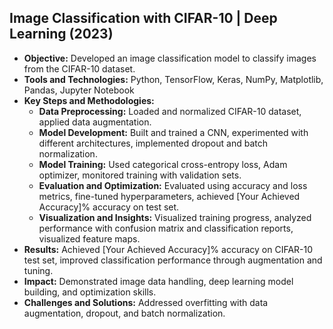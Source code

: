 
Image Classification with CIFAR-10 | Deep Learning (2023)
-----------
- **Objective:** Developed an image classification model to classify images from the CIFAR-10 dataset.
- **Tools and Technologies:** Python, TensorFlow, Keras, NumPy, Matplotlib, Pandas, Jupyter Notebook
- **Key Steps and Methodologies:**
  - **Data Preprocessing:** Loaded and normalized CIFAR-10 dataset, applied data augmentation.
  - **Model Development:** Built and trained a CNN, experimented with different architectures, implemented dropout and batch normalization.
  - **Model Training:** Used categorical cross-entropy loss, Adam optimizer, monitored training with validation sets.
  - **Evaluation and Optimization:** Evaluated using accuracy and loss metrics, fine-tuned hyperparameters, achieved [Your Achieved Accuracy]% accuracy on test set.
  - **Visualization and Insights:** Visualized training progress, analyzed performance with confusion matrix and classification reports, visualized feature maps.
- **Results:** Achieved [Your Achieved Accuracy]% accuracy on CIFAR-10 test set, improved classification performance through augmentation and tuning.
- **Impact:** Demonstrated image data handling, deep learning model building, and optimization skills.
- **Challenges and Solutions:** Addressed overfitting with data augmentation, dropout, and batch normalization.
